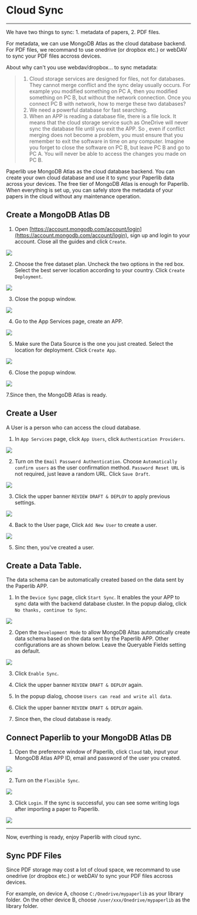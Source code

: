 # Cloud Sync

---

We have two things to sync: 1. metadata of papers, 2. PDF files.

For metadata, we can use MongoDB Atlas as the cloud database backend. For PDF files, we recommand to use onedrive (or dropbox etc.) or webDAV to sync your PDF files accross devices.

About why can't you use webdav/dropbox... to sync metadata:

> 1. Cloud storage services are designed for files, not for databases. They cannot merge conflict and the sync delay usually occurs. For example you modified something on PC A, then you modified something on PC B, but without the network connection. Once you connect PC B with network, how to merge these two databases?
> 2. We need a powerful database for fast searching.
> 3. When an APP is reading a database file, there is a file lock. It means that the cloud storage service such as OneDrive will never sync the database file until you exit the APP. So , even if conflict merging does not become a problem, you must ensure that you remember to exit the software in time on any computer. Imagine you forget to close the software on PC B, but leave PC B and go to PC A. You will never be able to access the changes you made on PC B.

Paperlib use MongoDB Atlas as the cloud database backend. You can create your own cloud database and use it to sync your Paperlib data across your devices. The free tier of MongoDB Atlas is enough for Paperlib. When everything is set up, you can safely store the metadata of your papers in the cloud without any maintenance operation.

## Create a MongoDB Atlas DB
1. Open [https://account.mongodb.com/account/login](https://account.mongodb.com/account/login), sign up and login to your account. Close all the guides and click `Create`.

![](/assets/images/guide/cloud-sync/n1.png)

2. Choose the free dataset plan. Uncheck the two options in the red box. Select the best server location according to your country. Click `Create Deployment`.

![](/assets/images/guide/cloud-sync/n2.png)

3. Close the popup window.

![](/assets/images/guide/cloud-sync/n3.png)

4. Go to the App Services page, create an APP.

![](/assets/images/guide/cloud-sync/n4.png)

5. Make sure the Data Source is the one you just created. Select the location for deployment. Click `Create App`.

![](/assets/images/guide/cloud-sync/n5.png)

6. Close the popup window.

![](/assets/images/guide/cloud-sync/n6.png)

7.Since then, the MongoDB Atlas is ready.

## Create a User

A User is a person who can access the cloud database.

1. In `App Services` page, click `App Users`, click `Authentication Providers`.

![](/assets/images/guide/cloud-sync/user1.png)

2. Turn on the `Email Password Authentication`. Choose `Automatically confirm users` as the user confirmation method. `Password Reset URL` is not required, just leave a random URL. Click `Save Draft`.

![](/assets/images/guide/cloud-sync/user2.png)

3. Click the upper banner `REVIEW DRAFT & DEPLOY` to apply previous settings.

![](/assets/images/guide/cloud-sync/user3.png)

4. Back to the User page, Click `Add New User` to create a user.

![](/assets/images/guide/cloud-sync/user4.png)

5. Sinc then, you've created a user.

## Create a Data Table.

The data schema can be automatically created based on the data sent by the Paperlib APP.

1. In the `Device Sync` page, click `Start Sync`. It enables the your APP to sync data with the backend database cluster. In the popup dialog, click `No thanks, continue to Sync`.

![](/assets/images/guide/cloud-sync/n7.png)

2. Open the `Development Mode` to allow MongoDB Altas automatically create data schema based on the data sent by the Paperlib APP. Other configurations are as shown below. Leave the Queryable Fields setting as default.

![](/assets/images/guide/cloud-sync/n8.png)

3. Click `Enable Sync`.

4. Click the upper banner `REVIEW DRAFT & DEPLOY` again.

5. In the popup dialog, choose `Users can read and write all data`.

6. Click the upper banner `REVIEW DRAFT & DEPLOY` again.

7. Since then, the cloud database is ready.

## Connect Paperlib to your MongoDB Atlas DB

1. Open the preference window of Paperlib, click `Cloud` tab, input your MongoDB Atlas APP ID, email and password of the user you created.

![](/assets/images/guide/cloud-sync/n13.png)

2. Turn on the `Flexible Sync`.

![](/assets/images/guide/cloud-sync/n11.png)

3. Click `Login`. If the sync is successful, you can see some writing logs after importing a paper to Paperlib.

![](/assets/images/guide/cloud-sync/n19.png)

---

Now, everthing is ready, enjoy Paperlib with cloud sync.

## Sync PDF Files

Since PDF storage may cost a lot of cloud space, we recommand to use onedrive (or dropbox etc.) or webDAV to sync your PDF files accross devices. 

For example, on device A, choose `C:/Onedrive/mypaperlib` as your library folder. On the other device B, choose `/user/xxx/Onedrive/mypaperlib` as the library folder.
